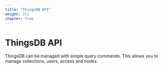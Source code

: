 ```yaml
---
title: "ThingsDB API"
weight: 211
chapter: true
---
```


# ThingsDB API

ThingsDB can be managed with simple query commands. This allows you to manage
collections, users, access and nodes.

